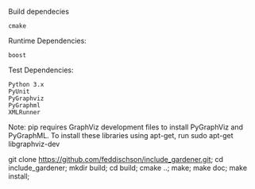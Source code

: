 Build dependecies

    cmake

Runtime Dependencies:

    boost

Test Dependencies:

    Python 3.x
    PyUnit
    PyGraphviz
    PyGraphml
    XMLRunner

Note: pip requires GraphViz development files to install PyGraphViz and PyGraphML. To install these libraries using apt-get, run sudo apt-get libgraphviz-dev

git clone https://github.com/feddischson/include_gardener.git;
cd include_gardener;
mkdir build;
cd build;
cmake ..;
make;
make doc;
make install;



